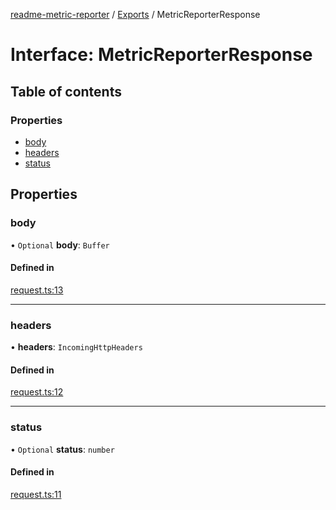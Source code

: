 [readme-metric-reporter](../README.md) / [Exports](../modules.md) / MetricReporterResponse

# Interface: MetricReporterResponse

## Table of contents

### Properties

- [body](MetricReporterResponse.md#body)
- [headers](MetricReporterResponse.md#headers)
- [status](MetricReporterResponse.md#status)

## Properties

### body

• `Optional` **body**: `Buffer`

#### Defined in

[request.ts:13](https://github.com/igrek8/readme-metric-reporter/blob/2fe414e/src/request.ts#L13)

___

### headers

• **headers**: `IncomingHttpHeaders`

#### Defined in

[request.ts:12](https://github.com/igrek8/readme-metric-reporter/blob/2fe414e/src/request.ts#L12)

___

### status

• `Optional` **status**: `number`

#### Defined in

[request.ts:11](https://github.com/igrek8/readme-metric-reporter/blob/2fe414e/src/request.ts#L11)
